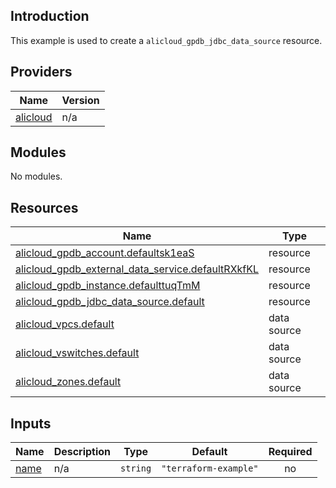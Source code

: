 ## Introduction

This example is used to create a `alicloud_gpdb_jdbc_data_source` resource.

<!-- BEGIN_TF_DOCS -->
## Providers

| Name | Version |
|------|---------|
| <a name="provider_alicloud"></a> [alicloud](#provider\_alicloud) | n/a |

## Modules

No modules.

## Resources

| Name | Type |
|------|------|
| [alicloud_gpdb_account.defaultsk1eaS](https://registry.terraform.io/providers/aliyun/alicloud/latest/docs/resources/gpdb_account) | resource |
| [alicloud_gpdb_external_data_service.defaultRXkfKL](https://registry.terraform.io/providers/aliyun/alicloud/latest/docs/resources/gpdb_external_data_service) | resource |
| [alicloud_gpdb_instance.defaulttuqTmM](https://registry.terraform.io/providers/aliyun/alicloud/latest/docs/resources/gpdb_instance) | resource |
| [alicloud_gpdb_jdbc_data_source.default](https://registry.terraform.io/providers/aliyun/alicloud/latest/docs/resources/gpdb_jdbc_data_source) | resource |
| [alicloud_vpcs.default](https://registry.terraform.io/providers/aliyun/alicloud/latest/docs/data-sources/vpcs) | data source |
| [alicloud_vswitches.default](https://registry.terraform.io/providers/aliyun/alicloud/latest/docs/data-sources/vswitches) | data source |
| [alicloud_zones.default](https://registry.terraform.io/providers/aliyun/alicloud/latest/docs/data-sources/zones) | data source |

## Inputs

| Name | Description | Type | Default | Required |
|------|-------------|------|---------|:--------:|
| <a name="input_name"></a> [name](#input\_name) | n/a | `string` | `"terraform-example"` | no |
<!-- END_TF_DOCS -->
